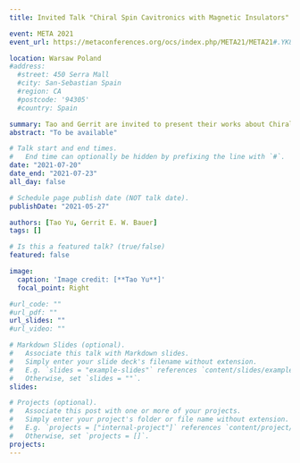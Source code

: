 ```yaml
---
title: Invited Talk "Chiral Spin Cavitronics with Magnetic Insulators" on META 2021 (The 11th International Conference on Metamaterials, Photonic Crystals and Plasmonics), Warsaw Poland, July 20-23 (2021)

event: META 2021 
event_url: https://metaconferences.org/ocs/index.php/META21/META21#.YK8w3Kgzbi0

location: Warsaw Poland
#address:
  #street: 450 Serra Mall
  #city: San-Sebastian Spain
  #region: CA
  #postcode: '94305'
  #country: Spain

summary: Tao and Gerrit are invited to present their works about Chiral Spin Cavitronics with Magnetic Insulators on META 2021 conference.
abstract: "To be available"

# Talk start and end times.
#   End time can optionally be hidden by prefixing the line with `#`.
date: "2021-07-20"
date_end: "2021-07-23"
all_day: false

# Schedule page publish date (NOT talk date).
publishDate: "2021-05-27"

authors: [Tao Yu, Gerrit E. W. Bauer] 
tags: []

# Is this a featured talk? (true/false)
featured: false

image:
  caption: 'Image credit: [**Tao Yu**]'
  focal_point: Right

#url_code: ""
#url_pdf: ""
url_slides: ""
#url_video: ""

# Markdown Slides (optional).
#   Associate this talk with Markdown slides.
#   Simply enter your slide deck's filename without extension.
#   E.g. `slides = "example-slides"` references `content/slides/example-slides.md`.
#   Otherwise, set `slides = ""`.
slides:

# Projects (optional).
#   Associate this post with one or more of your projects.
#   Simply enter your project's folder or file name without extension.
#   E.g. `projects = ["internal-project"]` references `content/project/deep-learning/index.md`.
#   Otherwise, set `projects = []`.
projects:
---
```




